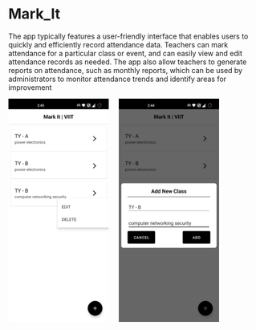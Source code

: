 # Mark_It 
The app typically features a user-friendly interface that enables users to quickly and efficiently record attendance data. Teachers can mark attendance for 
a particular class or event, and can easily view and edit attendance records as needed. The app also allow teachers to generate reports on attendance, such as 
monthly reports, which can be used by administrators to monitor attendance trends and identify areas for improvement 

<div style="display: flex; gap: 20px;">
  <img src="https://github.com/shaiilesh/Mark_It/raw/master/Class_item.jpg" alt="Class Item" width="200">
  <img src="https://github.com/shaiilesh/Mark_It/raw/master/Add%20Class.jpg" alt="Class List interface" width="200">
</div>







 
